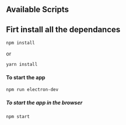 ## Available Scripts

## Firt install all the dependances

`npm install`

or

`yarn install`

#### To start the app

`npm run electron-dev`

##### To start the app in the browser

`npm start`
